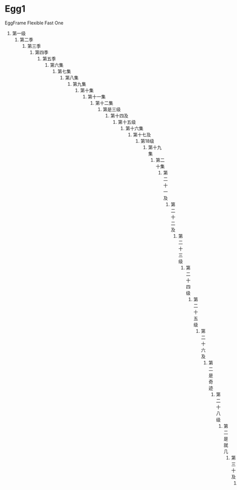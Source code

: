 # Egg1
EggFrame
Flexible Fast One


1. 第一级
   1. 第二季
      1. 第三季
         1. 第四季
            1. 第五季
               1. 第六集
                  1. 第七集
                     1. 第八集
                        1. 第九集
                           1. 第十集
                              1. 第十一集
                                 1. 第十二集
                                    1. 第是三级
                                       1. 第十四及
                                          1. 第十五级
                                             1. 第十六集
                                                1. 第十七及
                                                   1. 第18级
                                                      1. 第十九集
                                                         1. 第二十集
                                                            1. 第二十一及
                                                               1. 第二十二及
                                                                  1. 第二十三级
                                                                     1. 第二十四级
                                                                        1. 第二十五级
                                                                           1. 第二十六及
                                                                              1. 第二是奇迹
                                                                                 1. 第二十八级
                                                                                    1. 第二是就几
                                                                                       1. 第三十及
                                                                                          1. 第三是以及
